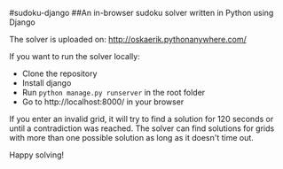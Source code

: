 #sudoku-django
##An in-browser sudoku solver written in Python using Django

The solver is uploaded on: http://oskaerik.pythonanywhere.com/

If you want to run the solver locally:

* Clone the repository
* Install django
* Run ```python manage.py runserver``` in the root folder
* Go to http://localhost:8000/ in your browser

If you enter an invalid grid, it will try to find a solution for 120 seconds or until a contradiction was reached. The solver can find solutions for grids with more than one possible solution as long as it doesn't time out.

Happy solving!
